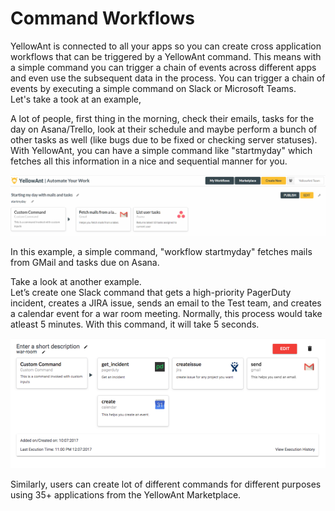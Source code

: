 # Command Workflows

YellowAnt is connected to all your apps so you can create cross application workflows that can be triggered by a YellowAnt command. This means with a simple command you can trigger a chain of events across different apps and even use the subsequent data in the process. You can trigger a chain of events by executing a simple command on Slack or Microsoft Teams.  
Let's take a took at an example,

A lot of people, first thing in the morning, check their emails, tasks for the day on Asana/Trello, look at their schedule and maybe perform a bunch of other tasks as well \(like bugs due to be fixed or checking server statuses\). With YellowAnt, you can have a simple command like "startmyday" which fetches all this information in a nice and sequential manner for you.

![](../../.gitbook/assets/image%20%2850%29.png)

In this example, a simple command, "workflow startmyday" fetches mails from GMail and tasks due on Asana.

Take a look at another example.  
Let’s create one Slack command that gets a high-priority PagerDuty incident, creates a JIRA issue, sends an email to the Test team, and creates a calendar event for a war room meeting. Normally, this process would take atleast 5 minutes. With this command, it will take 5 seconds.

![](../../.gitbook/assets/image%20%281%29.png)

Similarly, users can create lot of different commands for different purposes using 35+ applications from the YellowAnt Marketplace.

